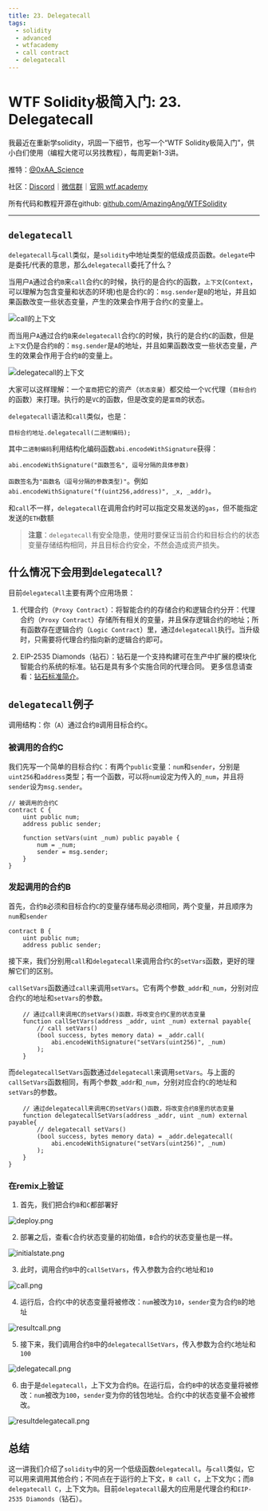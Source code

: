 ```yaml
---
title: 23. Delegatecall
tags:
  - solidity
  - advanced
  - wtfacademy
  - call contract
  - delegatecall
---
```


# WTF Solidity极简入门: 23. Delegatecall

我最近在重新学solidity，巩固一下细节，也写一个“WTF Solidity极简入门”，供小白们使用（编程大佬可以另找教程），每周更新1-3讲。

推特：[@0xAA_Science](https://twitter.com/0xAA_Science)

社区：[Discord](https://discord.gg/5akcruXrsk)｜[微信群](https://docs.google.com/forms/d/e/1FAIpQLSe4KGT8Sh6sJ7hedQRuIYirOoZK_85miz3dw7vA1-YjodgJ-A/viewform?usp=sf_link)｜[官网 wtf.academy](https://wtf.academy)

所有代码和教程开源在github: [github.com/AmazingAng/WTFSolidity](https://github.com/AmazingAng/WTFSolidity)

-----

## `delegatecall`
`delegatecall`与`call`类似，是`solidity`中地址类型的低级成员函数。`delegate`中是委托/代表的意思，那么`delegatecall`委托了什么？

当用户`A`通过合约`B`来`call`合约`C`的时候，执行的是合约`C`的函数，`上下文`(`Context`，可以理解为包含变量和状态的环境)也是合约`C`的：`msg.sender`是`B`的地址，并且如果函数改变一些状态变量，产生的效果会作用于合约`C`的变量上。

![call的上下文](https://images.mirror-media.xyz/publication-images/VgMR533pA8WYtE5Lr65mQ.png?height=698&width=1860)

而当用户`A`通过合约`B`来`delegatecall`合约`C`的时候，执行的是合约`C`的函数，但是`上下文`仍是合约`B`的：`msg.sender`是`A`的地址，并且如果函数改变一些状态变量，产生的效果会作用于合约`B`的变量上。

![delegatecall的上下文](https://images.mirror-media.xyz/publication-images/JucQiWVixdlmJl6zHjCSI.png?height=702&width=1862)

大家可以这样理解：一个`富商`把它的资产（`状态变量`）都交给一个`VC`代理（`目标合约`的函数）来打理。执行的是`VC`的函数，但是改变的是`富商`的状态。

`delegatecall`语法和`call`类似，也是：
```solidity
目标合约地址.delegatecall(二进制编码);
```
其中`二进制编码`利用结构化编码函数`abi.encodeWithSignature`获得：
```solidity
abi.encodeWithSignature("函数签名", 逗号分隔的具体参数)
```
`函数签名`为`"函数名（逗号分隔的参数类型)"`。例如`abi.encodeWithSignature("f(uint256,address)", _x, _addr)`。

和`call`不一样，`delegatecall`在调用合约时可以指定交易发送的`gas`，但不能指定发送的`ETH`数额

> **注意**：`delegatecall`有安全隐患，使用时要保证当前合约和目标合约的状态变量存储结构相同，并且目标合约安全，不然会造成资产损失。

## 什么情况下会用到`delegatecall`?
目前`delegatecall`主要有两个应用场景：

1. 代理合约（`Proxy Contract`）：将智能合约的存储合约和逻辑合约分开：代理合约（`Proxy Contract`）存储所有相关的变量，并且保存逻辑合约的地址；所有函数存在逻辑合约（`Logic Contract`）里，通过`delegatecall`执行。当升级时，只需要将代理合约指向新的逻辑合约即可。

2. EIP-2535 Diamonds（钻石）：钻石是一个支持构建可在生产中扩展的模块化智能合约系统的标准。钻石是具有多个实施合同的代理合同。 更多信息请查看：[钻石标准简介](https://eip2535diamonds.substack.com/p/introduction-to-the-diamond-standard)。

## `delegatecall`例子
调用结构：你（`A`）通过合约`B`调用目标合约`C`。
### 被调用的合约C
我们先写一个简单的目标合约`C`：有两个`public`变量：`num`和`sender`，分别是`uint256`和`address`类型；有一个函数，可以将`num`设定为传入的`_num`，并且将`sender`设为`msg.sender`。
```solidity
// 被调用的合约C
contract C {
    uint public num;
    address public sender;

    function setVars(uint _num) public payable {
        num = _num;
        sender = msg.sender;
    }
}
```
### 发起调用的合约B
首先，合约`B`必须和目标合约`C`的变量存储布局必须相同，两个变量，并且顺序为`num`和`sender`
```solidity
contract B {
    uint public num;
    address public sender;
```

接下来，我们分别用`call`和`delegatecall`来调用合约`C`的`setVars`函数，更好的理解它们的区别。

`callSetVars`函数通过`call`来调用`setVars`。它有两个参数`_addr`和`_num`，分别对应合约`C`的地址和`setVars`的参数。
```solidity
    // 通过call来调用C的setVars()函数，将改变合约C里的状态变量
    function callSetVars(address _addr, uint _num) external payable{
        // call setVars()
        (bool success, bytes memory data) = _addr.call(
            abi.encodeWithSignature("setVars(uint256)", _num)
        );
    }
```

而`delegatecallSetVars`函数通过`delegatecall`来调用`setVars`。与上面的`callSetVars`函数相同，有两个参数`_addr`和`_num`，分别对应合约`C`的地址和`setVars`的参数。

```solidity
    // 通过delegatecall来调用C的setVars()函数，将改变合约B里的状态变量
    function delegatecallSetVars(address _addr, uint _num) external payable{
        // delegatecall setVars()
        (bool success, bytes memory data) = _addr.delegatecall(
            abi.encodeWithSignature("setVars(uint256)", _num)
        );
    }
}
```

### 在remix上验证
1. 首先，我们把合约`B`和`C`都部署好

![deploy.png](./img/23-1.png)


2. 部署之后，查看`C`合约状态变量的初始值，`B`合约的状态变量也是一样。

![initialstate.png](./img/23-2.png)

3. 此时，调用合约`B`中的`callSetVars`，传入参数为合约`C`地址和`10`

![call.png](./img/23-3.png)

4. 运行后，合约`C`中的状态变量将被修改：`num`被改为`10`，`sender`变为合约`B`的地址

![resultcall.png](./img/23-4.png)


5. 接下来，我们调用合约`B`中的`delegatecallSetVars`，传入参数为合约`C`地址和`100`

![delegatecall.png](./img/23-5.png)

6. 由于是`delegatecall`，上下文为合约`B`。在运行后，合约`B`中的状态变量将被修改：`num`被改为`100`，`sender`变为你的钱包地址。合约`C`中的状态变量不会被修改。

![resultdelegatecall.png](./img/23-6.png)

## 总结
这一讲我们介绍了`solidity`中的另一个低级函数`delegatecall`。与`call`类似，它可以用来调用其他合约；不同点在于运行的上下文，`B call C`，上下文为`C`；而`B delegatecall C`，上下文为`B`。目前`delegatecall`最大的应用是代理合约和`EIP-2535 Diamonds`（钻石）。
